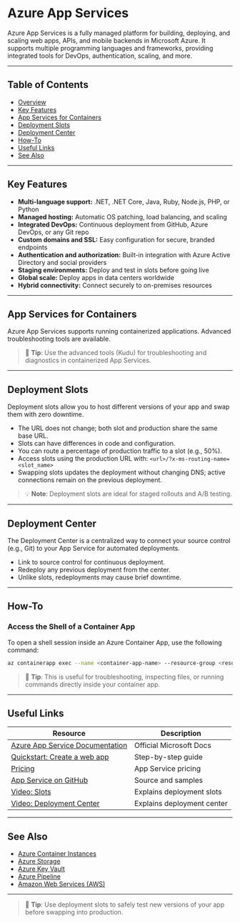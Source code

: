 ﻿# Azure App Services

Azure App Services is a fully managed platform for building, deploying, and scaling web apps, APIs, and mobile backends in Microsoft Azure. It supports multiple programming languages and frameworks, providing integrated tools for DevOps, authentication, scaling, and more.

---

## Table of Contents

- [Overview](#azure-app-services)
- [Key Features](#key-features)
- [App Services for Containers](#app-services-for-containers)
- [Deployment Slots](#deployment-slots)
- [Deployment Center](#deployment-center)
- [How-To](#how-to)
- [Useful Links](#useful-links)
- [See Also](#see-also)

---

## Key Features

- **Multi-language support:** .NET, .NET Core, Java, Ruby, Node.js, PHP, or Python
- **Managed hosting:** Automatic OS patching, load balancing, and scaling
- **Integrated DevOps:** Continuous deployment from GitHub, Azure DevOps, or any Git repo
- **Custom domains and SSL:** Easy configuration for secure, branded endpoints
- **Authentication and authorization:** Built-in integration with Azure Active Directory and social providers
- **Staging environments:** Deploy and test in slots before going live
- **Global scale:** Deploy apps in data centers worldwide
- **Hybrid connectivity:** Connect securely to on-premises resources

---

## App Services for Containers

Azure App Services supports running containerized applications. Advanced troubleshooting tools are available.

> 📌 **Tip**: Use the advanced tools (Kudu) for troubleshooting and diagnostics in containerized App Services.

---

## Deployment Slots

Deployment slots allow you to host different versions of your app and swap them with zero downtime.

- The URL does not change; both slot and production share the same base URL.
- Slots can have differences in code and configuration.
- You can route a percentage of production traffic to a slot (e.g., 50%).
- Access slots using the production URL with: `<url>/?x-ms-routing-name=<slot_name>`
- Swapping slots updates the deployment without changing DNS; active connections remain on the previous deployment.

> 💡 **Note**: Deployment slots are ideal for staged rollouts and A/B testing.

---

## Deployment Center

The Deployment Center is a centralized way to connect your source control (e.g., Git) to your App Service for automated deployments.

- Link to source control for continuous deployment.
- Redeploy any previous deployment from the center.
- Unlike slots, redeployments may cause brief downtime.

---

## How-To

### Access the Shell of a Container App

To open a shell session inside an Azure Container App, use the following command:

```sh
az containerapp exec --name <container-app-name> --resource-group <resource-group> --command "/bin/bash"
```

> 📌 **Tip**: This is useful for troubleshooting, inspecting files, or running commands directly inside your container app.

---

## Useful Links

| Resource | Description |
|----------|-------------|
| [Azure App Service Documentation](https://docs.microsoft.com/en-us/azure/app-service/) | Official Microsoft Docs |
| [Quickstart: Create a web app](https://docs.microsoft.com/en-us/azure/app-service/quickstart-html) | Step-by-step guide |
| [Pricing](https://azure.microsoft.com/en-us/pricing/details/app-service/) | App Service pricing |
| [App Service on GitHub](https://github.com/Azure/app-service) | Source and samples |
| [Video: Slots](https://www.youtube.com/watch?v=0cgy4GplC4I) | Explains deployment slots |
| [Video: Deployment Center](https://www.youtube.com/watch?v=QdI_BJHMadU) | Explains deployment center |

---

## See Also

- [Azure Container Instances](./azure_container_instances.md)
- [Azure Storage](./azure_storage.md)
- [Azure Key Vault](./azure_key_vault.md)
- [Azure Pipeline](./azure_pipeline.md)
- [Amazon Web Services (AWS)](./aws.md)

---

> 📌 **Tip**: Use deployment slots to safely test new versions of your app before swapping into production.

